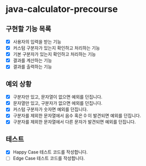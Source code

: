 # java-calculator-precourse

## 구현할 기능 목록

- [x] 사용자의 입력을 받는 기능
- [x] 커스텀 구분자가 있는지 확인하고 처리하는 기능
- [x] 기본 구분자가 있는지 확인하고 처리하는 기능
- [x] 결과를 계산하는 기능
- [x] 결과를 출력하는 기능

## 예외 상황

- [x] 구분자만 있고, 문자열이 없으면 예외를 던집니다.
- [x] 문자열만 있고, 구분자가 없으면 에외를 던집니다.
- [x] 커스텀 구분자가 숫자면 예외를 던집니다.
- [x] 구분자를 제외한 문자열에서 음수 혹은 0 이 발견되면 예외를 던집니다.
- [x] 구분자를 제외한 문자열에서 다른 문자가 발견되면 예외를 던집니다.

## 테스트

- [x] Happy Case 테스트 코드를 작성합니다.
- [ ] Edge Case 테스트 코드를 작성합니다.
